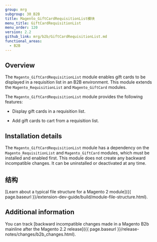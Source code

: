 ```yaml
---
group: mrg
subgroup: 30_B2B
title: Magento_GiftCardRequisitionList模块
menu_title: GiftCardRequisitionList
menu_order: 120
version: 2.2
github_link: mrg/b2b/GiftCardRequisitionList.md
functional_areas:
  - B2B
---
```


## Overview

The `Magento_GiftCardRequisitionList` module enables gift cards to be displayed in a requisition list in an B2B environment. This module extends the `Magento_RequisitionList` and `Magento_GiftCard` modules.

The `Magento_GiftCardRequisitionList` module provides the following features:

* Display gift cards in a requisition list.

* Add gift cards to cart from a requisition list.

## Installation details

The `Magento_GiftCardRequisitionList` module has a dependency on the `Magento_RequisitionList` and `Magento_GiftCard` modules, which must be installed and enabled first. This module does not create any backward incompatible changes. It can be uninstalled or deactivated at any time.

## 结构

[Learn about a typical file structure for a Magento 2 module]({{ page.baseurl }}/extension-dev-guide/build/module-file-structure.html).

## Additional information

You can track [backward incompatible changes made in a Magento B2b mainline after the Magento 2.2 release]({{ page.baseurl }}/release-notes/changes/b2b_changes.html).

